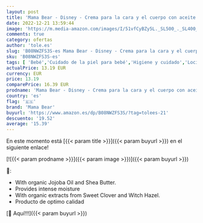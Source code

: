 ```yaml
---
layout: post
title: 'Mama Bear - Disney - Crema para la cara y el cuerpo con aceite de jojoba y manteca de karité orgánicos - 4 unidades x 100ml'
date: 2022-12-21 13:59:44
image: 'https://m.media-amazon.com/images/I/51vfCyBZy5L._SL500_._SL400_.jpg'
comments: true
category: ofertas
author: 'tole.es'
slug: 'B08NWZFS3S-es Mama Bear - Disney - Crema para la cara y el cuerpo con...'
sku: 'B08NWZFS3S-es'
tags: [ 'Bebé','Cuidado de la piel para bebé','Higiene y cuidado','Lociones para la piel de bebé','bear','mama','mama bear','🇪🇸', ]
actualPrice: 13.19 EUR
currency: EUR
price: 13.19
comparePrice: 16.39 EUR
prodname: 'Mama Bear - Disney - Crema para la cara y el cuerpo con aceite de jojoba y manteca de karité orgánicos - 4 unidades x 100ml'
country: 'es'
flag: '🇪🇸'
brand: 'Mama Bear'
buyurl: 'https://www.amazon.es/dp/B08NWZFS3S/?tag=tolees-21'
descuento: '19.52'
average: '15.39'
---
```


En este momento está [{{< param title >}}]({{< param buyurl >}}) en el siguiente enlace!

[![{{< param prodname >}}]({{< param image >}})]({{< param buyurl >}})

🔎:

- With organic Jojoba Oil and Shea Butter.
- Provides intense moisture
- With organic extracts from Sweet Clover and Witch Hazel.
- Producto de optimo calidad

[🛒 Aquí!!!]({{< param buyurl >}})
